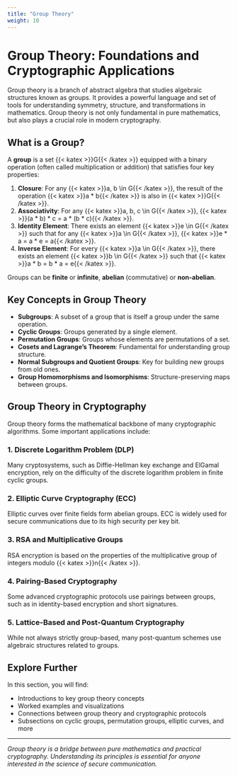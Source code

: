 ```yaml
---
title: "Group Theory"
weight: 10
---
```


# Group Theory: Foundations and Cryptographic Applications

Group theory is a branch of abstract algebra that studies algebraic structures known as groups. It provides a powerful language and set of tools for understanding symmetry, structure, and transformations in mathematics. Group theory is not only fundamental in pure mathematics, but also plays a crucial role in modern cryptography.

## What is a Group?

A **group** is a set {{< katex >}}G{{< /katex >}} equipped with a binary operation (often called multiplication or addition) that satisfies four key properties:

1. **Closure**: For any {{< katex >}}a, b \in G{{< /katex >}}, the result of the operation {{< katex >}}a * b{{< /katex >}} is also in {{< katex >}}G{{< /katex >}}.
2. **Associativity**: For any {{< katex >}}a, b, c \in G{{< /katex >}}, {{< katex >}}(a * b) * c = a * (b * c){{< /katex >}}.
3. **Identity Element**: There exists an element {{< katex >}}e \in G{{< /katex >}} such that for any {{< katex >}}a \in G{{< /katex >}}, {{< katex >}}e * a = a * e = a{{< /katex >}}.
4. **Inverse Element**: For every {{< katex >}}a \in G{{< /katex >}}, there exists an element {{< katex >}}b \in G{{< /katex >}} such that {{< katex >}}a * b = b * a = e{{< /katex >}}.

Groups can be **finite** or **infinite**, **abelian** (commutative) or **non-abelian**.

## Key Concepts in Group Theory

- **Subgroups**: A subset of a group that is itself a group under the same operation.
- **Cyclic Groups**: Groups generated by a single element.
- **Permutation Groups**: Groups whose elements are permutations of a set.
- **Cosets and Lagrange’s Theorem**: Fundamental for understanding group structure.
- **Normal Subgroups and Quotient Groups**: Key for building new groups from old ones.
- **Group Homomorphisms and Isomorphisms**: Structure-preserving maps between groups.

## Group Theory in Cryptography

Group theory forms the mathematical backbone of many cryptographic algorithms. Some important applications include:

### 1. Discrete Logarithm Problem (DLP)

Many cryptosystems, such as Diffie-Hellman key exchange and ElGamal encryption, rely on the difficulty of the discrete logarithm problem in finite cyclic groups.

### 2. Elliptic Curve Cryptography (ECC)

Elliptic curves over finite fields form abelian groups. ECC is widely used for secure communications due to its high security per key bit.

### 3. RSA and Multiplicative Groups

RSA encryption is based on the properties of the multiplicative group of integers modulo {{< katex >}}n{{< /katex >}}.

### 4. Pairing-Based Cryptography

Some advanced cryptographic protocols use pairings between groups, such as in identity-based encryption and short signatures.

### 5. Lattice-Based and Post-Quantum Cryptography

While not always strictly group-based, many post-quantum schemes use algebraic structures related to groups.

## Explore Further

In this section, you will find:

- Introductions to key group theory concepts
- Worked examples and visualizations
- Connections between group theory and cryptographic protocols
- Subsections on cyclic groups, permutation groups, elliptic curves, and more

---

*Group theory is a bridge between pure mathematics and practical cryptography. Understanding its principles is essential for anyone interested in the science of secure communication.*
